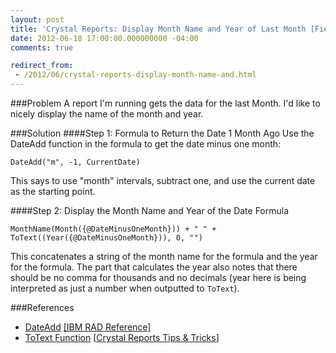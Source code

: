 ```yaml
---
layout: post
title: 'Crystal Reports: Display Month Name and Year of Last Month [Field Notes]'
date: 2012-06-18 17:00:00.000000000 -04:00
comments: true

redirect_from:
 - /2012/06/crystal-reports-display-month-name-and.html
---
```

###Problem
A report I'm running gets the data for the last Month. I'd like to nicely display the name of the month and year.

###Solution
####Step 1: Formula to Return the Date 1 Month Ago
Use the DateAdd function in the formula to get the date minus one month:

    DateAdd("m", -1, CurrentDate)

This says to use "month" intervals, subtract one, and use the current date as the starting point.

####Step 2: Display the Month Name and Year of the Date Formula

    MonthName(Month({@DateMinusOneMonth})) + " " + ToText((Year({@DateMinusOneMonth})), 0, "")

This concatenates a string of the month name for the formula and the year for the formula. The part that calculates the year also notes that there should be no comma for thousands and no decimals (year here is being interpreted as just a number when outputted to `ToText`).

###References
* [DateAdd](http://publib.boulder.ibm.com/infocenter/radhelp/v7r5/index.jsp?topic=%2Fcom.businessobjects.integration.eclipse.designer.doc%2Fhtml%2Ftopic681.html) [[IBM RAD Reference]](http://publib.boulder.ibm.com/infocenter/radhelp/v7r5/index.jsp?)
* <a href="http://crystaltricks.com/wordpress/?p=149">ToText Function</a> [<a href="http://crystaltricks.com/wordpress/">Crystal Reports Tips &amp; Tricks</a>]
